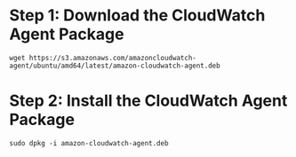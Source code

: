 # Step 1: Download the CloudWatch Agent Package

```wget https://s3.amazonaws.com/amazoncloudwatch-agent/ubuntu/amd64/latest/amazon-cloudwatch-agent.deb```

# Step 2: Install the CloudWatch Agent Package

```sudo dpkg -i amazon-cloudwatch-agent.deb```
